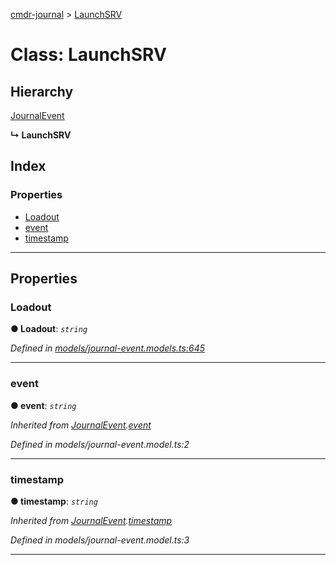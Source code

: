 [cmdr-journal](../README.md) > [LaunchSRV](../classes/launchsrv.md)



# Class: LaunchSRV

## Hierarchy


 [JournalEvent](journalevent.md)

**↳ LaunchSRV**







## Index

### Properties

* [Loadout](launchsrv.md#loadout)
* [event](launchsrv.md#event)
* [timestamp](launchsrv.md#timestamp)



---
## Properties
<a id="loadout"></a>

###  Loadout

**●  Loadout**:  *`string`* 

*Defined in [models/journal-event.models.ts:645](https://github.com/chrisbruford/cmdr-journal/blob/52f6f4c/src/models/journal-event.models.ts#L645)*





___

<a id="event"></a>

###  event

**●  event**:  *`string`* 

*Inherited from [JournalEvent](journalevent.md).[event](journalevent.md#event)*

*Defined in models/journal-event.model.ts:2*





___

<a id="timestamp"></a>

###  timestamp

**●  timestamp**:  *`string`* 

*Inherited from [JournalEvent](journalevent.md).[timestamp](journalevent.md#timestamp)*

*Defined in models/journal-event.model.ts:3*





___


